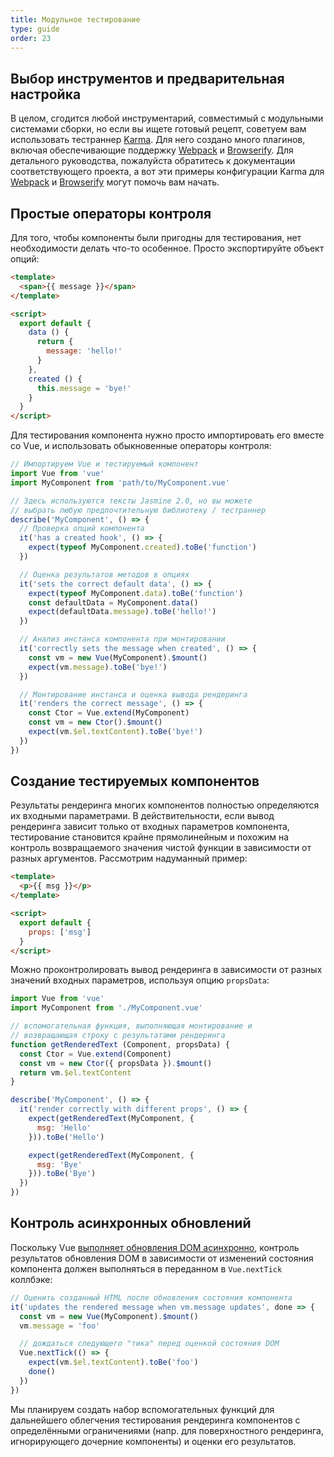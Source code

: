 ```yaml
---
title: Модульное тестирование
type: guide
order: 23
---
```


## Выбор инструментов и предварительная настройка

В целом, сгодится любой инструментарий, совместимый с модульными системами сборки, но если вы ищете готовый рецепт, советуем вам использовать тестраннер [Karma](http://karma-runner.github.io). Для него создано много плагинов, включая обеспечивающие поддержку [Webpack](https://github.com/webpack/karma-webpack) и [Browserify](https://github.com/Nikku/karma-browserify). Для детального руководства, пожалуйста обратитесь к документации соответствующего проекта, а вот эти примеры конфигурации Karma для [Webpack](https://github.com/vuejs/vue-loader-example/blob/master/build/karma.conf.js) и [Browserify](https://github.com/vuejs/vueify-example/blob/master/karma.conf.js) могут помочь вам начать.

## Простые операторы контроля

Для того, чтобы компоненты были пригодны для тестирования, нет необходимости делать что-то особенное. Просто экспортируйте объект опций:

``` html
<template>
  <span>{{ message }}</span>
</template>

<script>
  export default {
    data () {
      return {
        message: 'hello!'
      }
    },
    created () {
      this.message = 'bye!'
    }
  }
</script>
```

Для тестирования компонента нужно просто импортировать его вместе со Vue, и использовать обыкновенные операторы контроля:

``` js
// Импортируем Vue и тестируемый компонент
import Vue from 'vue'
import MyComponent from 'path/to/MyComponent.vue'

// Здесь используются тексты Jasmine 2.0, но вы можете
// выбрать любую предпочтительную библиотеку / тестраннер
describe('MyComponent', () => {
  // Проверка опций компонента
  it('has a created hook', () => {
    expect(typeof MyComponent.created).toBe('function')
  })

  // Оценка результатов методов в опциях
  it('sets the correct default data', () => {
    expect(typeof MyComponent.data).toBe('function')
    const defaultData = MyComponent.data()
    expect(defaultData.message).toBe('hello!')
  })

  // Анализ инстанса компонента при монтировании
  it('correctly sets the message when created', () => {
    const vm = new Vue(MyComponent).$mount()
    expect(vm.message).toBe('bye!')
  })

  // Монтирование инстанса и оценка вывода рендеринга
  it('renders the correct message', () => {
    const Ctor = Vue.extend(MyComponent)
    const vm = new Ctor().$mount()
    expect(vm.$el.textContent).toBe('bye!')
  })
})
```

## Создание тестируемых компонентов

Результаты рендеринга многих компонентов полностью определяются их входными параметрами. В действительности, если вывод рендеринга зависит только от входных параметров компонента, тестирование становится крайне прямолинейным и похожим на контроль возвращаемого значения чистой функции в зависимости от разных аргументов. Рассмотрим надуманный пример:

``` html
<template>
  <p>{{ msg }}</p>
</template>

<script>
  export default {
    props: ['msg']
  }
</script>
```

Можно проконтролировать вывод рендеринга в зависимости от разных значений входных параметров, используя опцию `propsData`:

``` js
import Vue from 'vue'
import MyComponent from './MyComponent.vue'

// вспомогательная функция, выполняющая монтирование и
// возвращающая строку с результатами рендеринга
function getRenderedText (Component, propsData) {
  const Ctor = Vue.extend(Component)
  const vm = new Ctor({ propsData }).$mount()
  return vm.$el.textContent
}

describe('MyComponent', () => {
  it('render correctly with different props', () => {
    expect(getRenderedText(MyComponent, {
      msg: 'Hello'
    })).toBe('Hello')

    expect(getRenderedText(MyComponent, {
      msg: 'Bye'
    })).toBe('Bye')
  })
})
```

## Контроль асинхронных обновлений

Поскольку Vue [выполняет обновления DOM асинхронно](reactivity.html#Async-Update-Queue), контроль результатов обновления DOM в зависимости от изменений состояния компонента должен выполняться в переданном в `Vue.nextTick` коллбэке:

``` js
// Оценить созданный HTML после обновления состояния компонента
it('updates the rendered message when vm.message updates', done => {
  const vm = new Vue(MyComponent).$mount()
  vm.message = 'foo'

  // дождаться следующего "тика" перед оценкой состояния DOM
  Vue.nextTick(() => {
    expect(vm.$el.textContent).toBe('foo')
    done()
  })
})
```

Мы планируем создать набор вспомогательных функций для дальнейшего облегчения тестирования рендеринга компонентов с определёнными ограничениями (напр. для поверхностного рендеринга, игнорирующего дочерние компоненты) и оценки его результатов.
